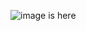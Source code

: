 ![image is here](https://images.pexels.com/photos/18308288/pexels-photo-18308288/free-photo-of-lac-d-allos.jpeg)
